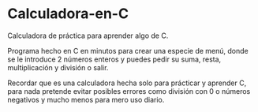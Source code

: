 # Calculadora-en-C
Calculadora de práctica para aprender algo de C.

Programa hecho en C en minutos para crear una especie de menú, donde se le introduce 2 números enteros y puedes pedir su suma, resta, multiplicación y división o salir.

Recordar que es una calculadora hecha solo para prácticar y aprender C, para nada pretende evitar posibles errores como división con 0 o números negativos  y mucho menos para mero uso diario.

